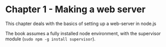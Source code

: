 # Chapter 1 - Making a web server

This chapter deals with the basics of setting up a web-server in node.js

The book assumes a fully installed node environment, with the supervisor module (`sudo npm -g install supervisor`).